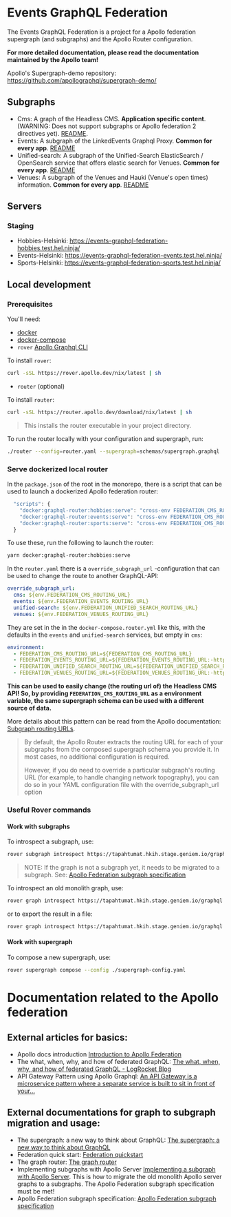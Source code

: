 # Events GraphQL Federation

The Events GraphQL Federation is a project for a Apollo federation supergraph (and subgraphs) and the Apollo Router configuration.

**For more detailed documentation, please read the documentation maintained by the Apollo team!**

Apollo's Supergraph-demo repository: https://github.com/apollographql/supergraph-demo/

## Subgraphs

- Cms: A graph of the Headless CMS. **Application specific content**. (WARNING: Does not support subgraphs or Apollo federation 2 directives yet). [README](./subgraphs/cms/README.md).
- Events: A subgraph of the LinkedEvents Graphql Proxy. **Common for every app**. [README](./subgraphs/events/README.md)
- Unified-search: A subgraph of the Unified-Search ElasticSearch / OpenSearch service that offers elastic search for Venues. **Common for every app**. [README](./subgraphs/unified-search/README.md)
- Venues: A subgraph of the Venues and Hauki (Venue's open times) information. **Common for every app**. [README](./subgraphs/venues/README.md)

## Servers

### Staging

- Hobbies-Helsinki: https://events-graphql-federation-hobbies.test.hel.ninja/
- Events-Helsinki: https://events-graphql-federation-events.test.hel.ninja/
- Sports-Helsinki: https://events-graphql-federation-sports.test.hel.ninja/

## Local development

### Prerequisites

You'll need:

- [docker](https://docs.docker.com/get-docker/)
- [docker-compose](https://docs.docker.com/compose/install/)
- `rover` [Apollo Graphql CLI](https://www.apollographql.com/docs/rover/getting-started)

To install `rover`:

```sh
curl -sSL https://rover.apollo.dev/nix/latest | sh
```

- `router` (optional)

To install `router`:

```sh
curl -sSL https://router.apollo.dev/download/nix/latest | sh
```

> This installs the router executable in your project directory.

To run the router locally with your configuration and supergraph, run:

```sh
./router --config=router.yaml --supergraph=schemas/supergraph.graphql
```

### Serve dockerized local router

In the `package.json` of the root in the monorepo, there is a script that can be used to launch a dockerized Apollo federation router:

```javascript
  "scripts": {
    "docker:graphql-router:hobbies:serve": "cross-env FEDERATION_CMS_ROUTING_URL=https://harrastus.hkih.stage.geniem.io/graphql FEDERATION_EVENTS_ROUTING_URL=https://events-graphql-proxy.test.hel.ninja/proxy/graphql FEDERATION_UNIFIED_SEARCH_ROUTING_URL=https://unified-search.test.kuva.hel.ninja/search FEDERATION_VENUES_ROUTING_URL=https://venue-graphql-proxy.test.hel.ninja/proxy/graphql docker-compose -f docker-compose.router.yml up",
    "docker:graphql-router:events:serve": "cross-env FEDERATION_CMS_ROUTING_URL=https://tapahtumat.hkih.stage.geniem.io/graphql FEDERATION_EVENTS_ROUTING_URL=https://events-graphql-proxy.test.hel.ninja/proxy/graphql FEDERATION_UNIFIED_SEARCH_ROUTING_URL=https://unified-search.test.kuva.hel.ninja/search FEDERATION_VENUES_ROUTING_URL=https://venue-graphql-proxy.test.hel.ninja/proxy/graphql docker-compose -f docker-compose.router.yml up",
    "docker:graphql-router:sports:serve": "cross-env FEDERATION_CMS_ROUTING_URL=https://liikunta.hkih.stage.geniem.io/graphql FEDERATION_EVENTS_ROUTING_URL=https://events-graphql-proxy.test.hel.ninja/proxy/graphql FEDERATION_UNIFIED_SEARCH_ROUTING_URL=https://unified-search.test.kuva.hel.ninja/search FEDERATION_VENUES_ROUTING_URL=https://venue-graphql-proxy.test.hel.ninja/proxy/graphql docker-compose -f docker-compose.router.yml up",
  }
```

To use these, run the following to launch the router:

```sh
yarn docker:graphql-router:hobbies:serve
```

In the `router.yaml` there is a `override_subgraph_url` -configuration that can be used to change the route to another GraphQL-API:

```yaml
override_subgraph_url:
  cms: ${env.FEDERATION_CMS_ROUTING_URL}
  events: ${env.FEDERATION_EVENTS_ROUTING_URL}
  unified-search: ${env.FEDERATION_UNIFIED_SEARCH_ROUTING_URL}
  venues: ${env.FEDERATION_VENUES_ROUTING_URL}
```

They are set in the in the `docker-compose.router.yml` like this, with the defaults in the `events` and `unified-search` services, but empty in `cms`:

```yaml
environment:
  - FEDERATION_CMS_ROUTING_URL=${FEDERATION_CMS_ROUTING_URL}
  - FEDERATION_EVENTS_ROUTING_URL=${FEDERATION_EVENTS_ROUTING_URL:-https://events-graphql-proxy.test.hel.ninja/proxy/graphql}
  - FEDERATION_UNIFIED_SEARCH_ROUTING_URL=${FEDERATION_UNIFIED_SEARCH_ROUTING_URL:-https://unified-search.test.kuva.hel.ninja/search}
  - FEDERATION_VENUES_ROUTING_URL=${FEDERATION_VENUES_ROUTING_URL:-https://venue-graphql-proxy.test.hel.ninja/proxy/graphql}
```

**This can be used to easily change (the routing url of) the Headless CMS API! So, by providing `FEDERATION_CMS_ROUTING_URL` as a environment variable, the same supergraph schema can be used with a different source of data.**

More details about this pattern can be read from the Apollo documentation: [Subgraph routing URLs](https://www.apollographql.com/docs/router/configuration/overview/#subgraph-routing-urls).

> By default, the Apollo Router extracts the routing URL for each of your subgraphs from the composed supergraph schema you provide it. In most cases, no additional configuration is required.
>
> However, if you do need to override a particular subgraph's routing URL (for example, to handle changing network topography), you can do so in your YAML configuration file with the override_subgraph_url option

### Useful Rover commands

#### Work with subgraphs

To introspect a subgraph, use:

```sh
rover subgraph introspect https://tapahtumat.hkih.stage.geniem.io/graphql
```

> NOTE: If the graph is not a subgraph yet, it needs to be migrated to a subgraph. See: [Apollo Federation subgraph specification](https://www.apollographql.com/docs/federation/subgraph-spec/)

To introspect an old monolith graph, use:

```sh
rover graph introspect https://tapahtumat.hkih.stage.geniem.io/graphql
```

or to export the result in a file:

```sh
rover graph introspect https://tapahtumat.hkih.stage.geniem.io/graphql > my-schema.graphql
```

#### Work with supergraph

To compose a new supergraph, use:

```sh
rover supergraph compose --config ./supergraph-config.yaml
```

# Documentation related to the Apollo federation

## External articles for basics:

- Apollo docs introduction [Introduction to Apollo Federation](https://www.apollographql.com/docs/federation/)
- The what, when, why, and how of federated GraphQL: [The what, when, why, and how of federated GraphQL - LogRocket Blog](https://blog.logrocket.com/the-what-when-why-and-how-of-federated-graphql/)
- API Gateway Pattern using Apollo Graphql: [An API Gateway is a microservice pattern where a separate service is built to sit in front of your…](https://medium.com/tkssharma/an-api-gateway-is-a-microservice-pattern-where-a-separate-service-is-built-to-sit-in-front-of-your-be4b16861d40)

## External documentations for graph to subgraph migration and usage:

- The supergraph: a new way to think about GraphQL: [The supergraph: a new way to think about GraphQL](https://www.apollographql.com/blog/announcement/backend/the-supergraph-a-new-way-to-think-about-graphql/)
- Federation quick start: [Federation quickstart](https://www.apollographql.com/docs/federation/quickstart/local-composition)
- The graph router: [The graph router](https://www.apollographql.com/docs/federation/building-supergraphs/router#composing-the-supergraph-schema)
- Implementing subgraphs with Apollo Server [Implementing a subgraph with Apollo Server](https://www.apollographql.com/docs/federation/building-supergraphs/subgraphs-apollo-server/). This is how to migrate the old monolith Apollo server graphs to a subgraphs. The Apollo Federation subgraph specification must be met!
- Apollo Federation subgraph specification: [Apollo Federation subgraph specification](https://www.apollographql.com/docs/federation/subgraph-spec/)
